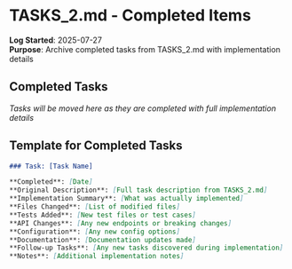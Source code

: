 # TASKS_2.md - Completed Items

**Log Started**: 2025-07-27  
**Purpose**: Archive completed tasks from TASKS_2.md with implementation details

## Completed Tasks

_Tasks will be moved here as they are completed with full implementation details_

## Template for Completed Tasks

```markdown
### Task: [Task Name]

**Completed**: [Date]  
**Original Description**: [Full task description from TASKS_2.md]  
**Implementation Summary**: [What was actually implemented]  
**Files Changed**: [List of modified files]  
**Tests Added**: [New test files or test cases]  
**API Changes**: [Any new endpoints or breaking changes]  
**Configuration**: [Any new config options]  
**Documentation**: [Documentation updates made]  
**Follow-up Tasks**: [Any new tasks discovered during implementation]  
**Notes**: [Additional implementation notes]
```
